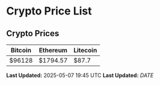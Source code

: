 # Crypto Price List

## Crypto Prices
| Bitcoin | Ethereum | Litecoin |
| ------- | -------- | -------- |
| $96128 | $1794.57 | $87.7 |
**Last Updated:** 2025-05-07 19:45 UTC
**Last Updated:** $DATE$
